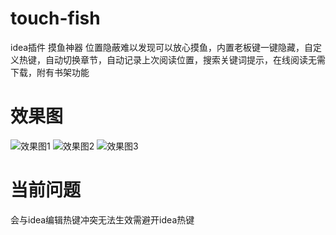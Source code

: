 # touch-fish
idea插件 摸鱼神器 位置隐蔽难以发现可以放心摸鱼，内置老板键一键隐藏，自定义热键，自动切换章节，自动记录上次阅读位置，搜索关键词提示，在线阅读无需下载，附有书架功能

# 效果图
![效果图1](https://s1.ax1x.com/2020/10/12/028OQP.png "1")
![效果图2](https://s1.ax1x.com/2020/10/12/028jL8.png "2")
![效果图3](https://s1.ax1x.com/2020/10/12/028qzt.png "3")

# 当前问题
会与idea编辑热键冲突无法生效需避开idea热键

